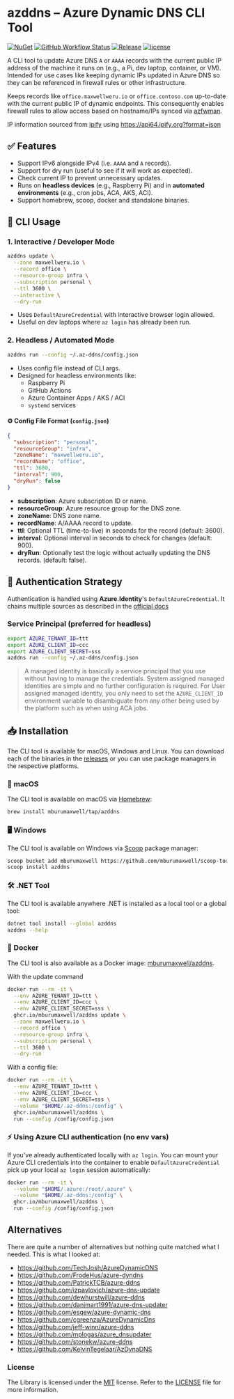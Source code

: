 # azddns – Azure Dynamic DNS CLI Tool

[![NuGet](https://img.shields.io/nuget/v/azddns.svg)](https://www.nuget.org/packages/azddns/)
[![GitHub Workflow Status](https://github.com/mburumaxwell/azddns/actions/workflows/build.yml/badge.svg)](https://github.com/mburumaxwell/azddns/actions/workflows/build.yml)
[![Release](https://img.shields.io/github/release/mburumaxwell/azddns.svg)](https://github.com/mburumaxwell/azddns/releases/latest)
[![license](https://img.shields.io/github/license/mburumaxwell/azddns.svg)](LICENSE)

A CLI tool to update Azure DNS `A` or `AAAA` records with the current public IP address of the machine it runs on (e.g., a Pi, dev laptop, container, or VM). Intended for use cases like keeping dynamic IPs updated in Azure DNS so they can be referenced in firewall rules or other infrastructure.

Keeps records like `office.maxwellweru.io` or `office.contoso.com` up-to-date with the current public IP of dynamic endpoints. This consequently enables firewall rules to allow access based on hostname/IPs synced via [azfwman](https://github.com/mburumaxwell/azfwrmgr).

IP information sourced from [ipify](https://www.ipify.org) using <https://api64.ipify.org?format=json>

## ✅ Features

- Support IPv6 alongside IPv4 (i.e. `AAAA` and `A` records).
- Support for dry run (useful to see if it will work as expected).
- Check current IP to prevent unnecessary updates.
- Runs on **headless devices** (e.g., Raspberry Pi) and in **automated environments** (e.g., cron jobs, ACA, AKS, ACI).
- Support homebrew, scoop, docker and standalone binaries.

## 🚀 CLI Usage

### 1. Interactive / Developer Mode

```bash
azddns update \
  --zone maxwellweru.io \
  --record office \
  --resource-group infra \
  --subscription personal \
  --ttl 3600 \
  --interactive \
  --dry-run
```

- Uses `DefaultAzureCredential` with interactive browser login allowed.
- Useful on dev laptops where `az login` has already been run.

### 2. Headless / Automated Mode

```bash
azddns run --config ~/.az-ddns/config.json
```

- Uses config file instead of CLI args.
- Designed for headless environments like:
  - Raspberry Pi
  - GitHub Actions
  - Azure Container Apps / AKS / ACI
  - `systemd` services

#### ⚙️ Config File Format (`config.json`)

```json
{
  "subscription": "personal",
  "resourceGroup": "infra",
  "zoneName": "maxwellweru.io",
  "recordName": "office",
  "ttl": 3600,
  "interval": 900,
  "dryRun": false
}
```

- **subscription**: Azure subscription ID or name.
- **resourceGroup**: Azure resource group for the DNS zone.
- **zoneName**: DNS zone name.
- **recordName**: A/AAAA record to update.
- **ttl**: Optional TTL (time-to-live) in seconds for the record (default: 3600).
- **interval**: Optional interval in seconds to check for changes (default: 900).
- **dryRun**: Optionally test the logic without actually updating the DNS records. (default: false).

## 🔐 Authentication Strategy

Authentication is handled using **Azure.Identity**'s `DefaultAzureCredential`. It chains multiple sources as described in the [official docs](https://learn.microsoft.com/dotnet/azure/sdk/authentication/credential-chains?tabs=dac)

### Service Principal (preferred for headless)

```bash
export AZURE_TENANT_ID=ttt
export AZURE_CLIENT_ID=ccc
export AZURE_CLIENT_SECRET=sss
azddns run --config ~/.az-ddns/config.json
```

> A managed identity is basically a service principal that you use without having to manage the credentials. System assigned managed identities are simple and no further configuration is required. For User assigned managed identity, you only need to set the `AZURE_CLIENT_ID` environment variable to disambiguate from any other being used by the platform such as when using ACA jobs.

## 📥 Installation

The CLI tool is available for macOS, Windows and Linux. You can download each of the binaries in the [releases](https://github.com/mburumaxwell/azddns/releases) or you can use package managers in the respective platforms.

### 🍎 macOS

The CLI tool is available on macOS via [Homebrew](https://brew.sh/):

```sh
brew install mburumaxwell/tap/azddns
```

### 🖥️ Windows

The CLI tool is available on Windows via [Scoop](https://scoop.sh/) package manager:

```bash
scoop bucket add mburumaxwell https://github.com/mburumaxwell/scoop-tools.git
scoop install azddns
```

### 🛠️ .NET Tool

The CLI tool is available anywhere .NET is installed as a local tool or a global tool:

```bash
dotnet tool install --global azddns
azddns --help
```

### 🐳 Docker

The CLI tool is also available as a Docker image: [mburumaxwell/azddns](https://github.com/mburumaxwell/azddns/pkgs/container/azddns).

With the update command

```bash
docker run --rm -it \
  --env AZURE_TENANT_ID=ttt \
  --env AZURE_CLIENT_ID=ccc \
  --env AZURE_CLIENT_SECRET=sss \
  ghcr.io/mburumaxwell/azddns update \
  --zone maxwellweru.io \
  --record office \
  --resource-group infra \
  --subscription personal \
  --ttl 3600 \
  --dry-run
```

With a config file:

```bash
docker run --rm -it \
  --env AZURE_TENANT_ID=ttt \
  --env AZURE_CLIENT_ID=ccc \
  --env AZURE_CLIENT_SECRET=sss \
  --volume "$HOME/.az-ddns:/config" \
  ghcr.io/mburumaxwell/azddns \
  run --config /config/config.json
```

### ⚡ Using Azure CLI authentication (no env vars)

If you've already authenticated locally with `az login`. You can mount your Azure CLI credentials into the container to enable `DefaultAzureCredential` pick up your local `az login` session automatically:

```bash
docker run --rm -it \
  --volume "$HOME/.azure:/root/.azure" \
  --volume "$HOME/.az-ddns:/config" \
  ghcr.io/mburumaxwell/azddns \
  run --config /config/config.json
```

## Alternatives

There are quite a number of alternatives but nothing quite matched what I needed. This is what I looked at:

- <https://github.com/TechJosh/AzureDynamicDNS>
- <https://github.com/FrodeHus/azure-dyndns>
- <https://github.com/PatrickTCB/azure-ddns>
- <https://github.com/izpavlovich/azure-dns-update>
- <https://github.com/dewhurstwill/azure-ddns>
- <https://github.com/danimart1991/azure-dns-updater>
- <https://github.com/esqew/azure-dynamic-dns>
- <https://github.com/cgreenza/AzureDynamicDns>
- <https://github.com/jeff-winn/azure-ddns>
- <https://github.com/mplogas/azure_dnsupdater>
- <https://github.com/stonekw/azure-ddns>
- <https://github.com/KelvinTegelaar/AzDynaDNS>

### License

The Library is licensed under the [MIT](http://www.opensource.org/licenses/mit-license.php "Read more about the MIT license form") license. Refer to the [LICENSE](./LICENSE) file for more information.
